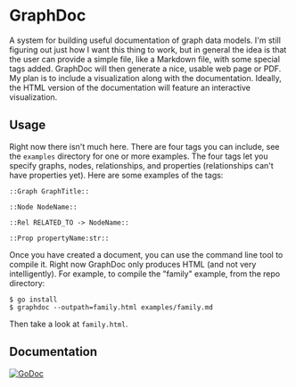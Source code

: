 # GraphDoc

A system for building useful documentation of graph data models. I'm still
figuring out just how I want this thing to work, but in general the idea is that
the user can provide a simple file, like a Markdown file, with some special tags
added. GraphDoc will then generate a nice, usable web page or PDF. My plan is to
include a visualization along with the documentation. Ideally, the HTML version
of the documentation will feature an interactive visualization.

## Usage

Right now there isn't much here. There are four tags you can include, see the
`examples` directory for one or more examples. The four tags let you specify
graphs, nodes, relationships, and properties (relationships can't have
properties yet). Here are some examples of the tags:

```
::Graph GraphTitle::

::Node NodeName::

::Rel RELATED_TO -> NodeName::

::Prop propertyName:str::
```

Once you have created a document, you can use the command line tool to compile
it. Right now GraphDoc only produces HTML (and not very intelligently). For
example, to compile the "family" example, from the repo directory:

```
$ go install
$ graphdoc --outpath=family.html examples/family.md
```

Then take a look at `family.html`.

## Documentation

[![GoDoc](https://godoc.org/github.com/glesica/graphdoc?status.svg)](https://godoc.org/github.com/glesica/graphdoc)
